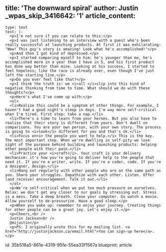 title: 'The downward spiral'
author: Justin
_wpas_skip_3416642: '1'
article_content:
  -
    type: text
    text: |-
      <p>I'm not sure if you can relate to this:</p>
      <p>I was just listening to an interview with a guest who's been really successful at launching products. At first it was exhilarating: "Wow! This guy's story is amazing! Look what he's accomplished!"</p>
      <p>And then I got kind of depressed.</p>
      <p>I started comparing myself to him: he's younger than me, he's accomplished more in a year than I have in 5, and his first product has done way better than mine. Looking at his success, I started to feel hopeless; like the race is already over, even though I've just left the starting line.</p>
      <p>Do you ever feel like that?</p>
      <p>I think the truth is: we <i>all </i>slip into this kind of negative thinking from time to time. What should we do with these thoughts?</p>
      <p>Here's what I've come up with:</p>
      <ol>
      <li>Realize this could be a symptom of other things. For example, I haven't had a good night's sleep in days. I'm way more self-critical when I'm tired. First step: take a nap.</li>
      <li>There's a time to learn from your heroes. But you also have to realize that their story is different from yours. Don't dwell on comparisons. You are your own person, with your own story. The process is going to <i>look</i> different for you and that's ok.</li>
      <li>Focus on<i> the people you want to help.</i> This is the key. The most important step. When we're dwelling in self-pity we lose sight of the purpose behind building and launching products: helping other people with their pain.</li>
      <li>Practice your <i>craft</i>. Your craft is your delivery mechanism: it's how you're going to deliver help to the people that need it. If you're a writer, write. If you're a coder, code. If you're a designer, design.</li>
      <li>Hang out regularly with other people who are on the same path as you. Share your struggles. Empathize with each other. Listen. Offer (and receive) encouragement. Talk it out.</li>
      </ol>
      <p>We're self-critical when we put too much pressure on ourselves. Relax: we don't get any closer to our goals by stressing out. Stress is a mess. Take a deep breath. Close your computer. Go watch a movie. Allow yourself to de-pressurize. Have a good sleep.</p>
      <p>When you wake up: remember to enjoy your journey. Creating things for other people can be a great joy. Let's enjoy it.</p>
      <p>Cheers,<br />
      Justin Jackson<br />
      @mijustin</p>
      <p>PS: I originally wrote this for my mailing list. <a href="http://justinjackson.ca/email.html">You can sign-up here</a>.</p>
id: 35b516a5-861e-4319-95fe-55ea33f1567a
blueprint: article
